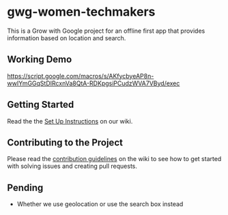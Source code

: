 # gwg-women-techmakers
This is a Grow with Google project for an offline first app that provides information based on location and search.

## Working Demo
https://script.google.com/macros/s/AKfycbyeAP8n-wwIYmGGqStDIRcxnVa8QtA-RDKpgsiPCudzWVA7VByd/exec

## Getting Started
Read the the [Set Up Instructions](https://github.com/gwg-women/gwg-women-techmakers/wiki/Set-Up-Instructions) on our wiki.

## Contributing to the Project
Please read the [contribution guidelines](https://github.com/gwg-women/gwg-women-techmakers/wiki/Contribution-Guidelines) on the wiki to see how to get started with solving issues and creating pull requests.

## Pending
- Whether we use geolocation or use the search box instead